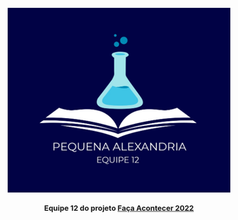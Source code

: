 <p align="center">
  <img width="500" src="../assets/PequenaAlexandria.png">
</p>
<h3 align="center">Equipe 12 do projeto <a href="https://www.liderajovem.org/projetos/3/desafio-fa%EF%BF%BDa-acontecer.html">Faça Acontecer 2022</a></h3>
